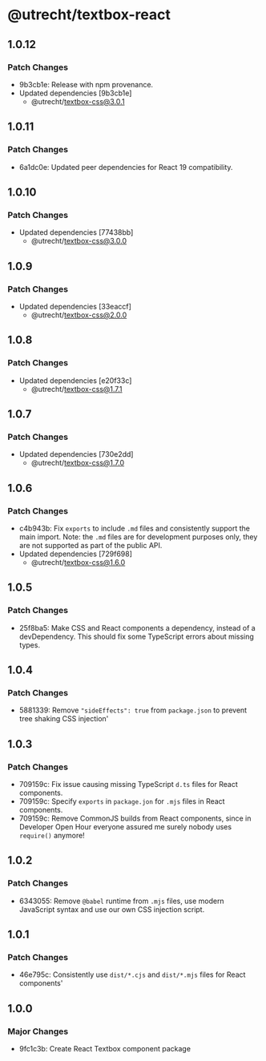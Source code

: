 # @utrecht/textbox-react

## 1.0.12

### Patch Changes

- 9b3cb1e: Release with npm provenance.
- Updated dependencies [9b3cb1e]
  - @utrecht/textbox-css@3.0.1

## 1.0.11

### Patch Changes

- 6a1dc0e: Updated peer dependencies for React 19 compatibility.

## 1.0.10

### Patch Changes

- Updated dependencies [77438bb]
  - @utrecht/textbox-css@3.0.0

## 1.0.9

### Patch Changes

- Updated dependencies [33eaccf]
  - @utrecht/textbox-css@2.0.0

## 1.0.8

### Patch Changes

- Updated dependencies [e20f33c]
  - @utrecht/textbox-css@1.7.1

## 1.0.7

### Patch Changes

- Updated dependencies [730e2dd]
  - @utrecht/textbox-css@1.7.0

## 1.0.6

### Patch Changes

- c4b943b: Fix `exports` to include `.md` files and consistently support the main import.
  Note: the `.md` files are for development purposes only, they are not supported as part of the public API.
- Updated dependencies [729f698]
  - @utrecht/textbox-css@1.6.0

## 1.0.5

### Patch Changes

- 25f8ba5: Make CSS and React components a dependency, instead of a devDependency. This should fix some TypeScript errors about missing types.

## 1.0.4

### Patch Changes

- 5881339: Remove `"sideEffects": true` from `package.json` to prevent tree shaking CSS injection'

## 1.0.3

### Patch Changes

- 709159c: Fix issue causing missing TypeScript `d.ts` files for React components.
- 709159c: Specify `exports` in `package.jon` for `.mjs` files in React components.
- 709159c: Remove CommonJS builds from React components, since in Developer Open Hour everyone assured me surely nobody uses `require()` anymore!

## 1.0.2

### Patch Changes

- 6343055: Remove `@babel` runtime from `.mjs` files, use modern JavaScript syntax and use our own CSS injection script.

## 1.0.1

### Patch Changes

- 46e795c: Consistently use `dist/*.cjs` and `dist/*.mjs` files for React components'

## 1.0.0

### Major Changes

- 9fc1c3b: Create React Textbox component package
